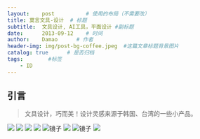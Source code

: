 ```yaml
---
layout:    post          # 使用的布局（不需要改）
title: 莫言文具-设计  # 标题 
subtitle:  文具设计, AI工具，平面设计 #副标题
date:      2013-09-12    # 时间
author:    Damao      # 作者
header-img: img/post-bg-coffee.jpeg  #这篇文章标题背景图片
catalog: true      # 是否归档
tags:        #标签
    - ID
---
```


## 引言
>文具设计，巧而美！设计灵感来源于韩国、台湾的一些小产品。


![](http://wx1.sinaimg.cn/mw690/006DJdgGgy1fm1iy5w2hoj30m80ho0tb.jpg)
![](http://wx3.sinaimg.cn/mw690/006DJdgGgy1fm1ixw76ivj31cv0m8q5e.jpg)
![](http://wx4.sinaimg.cn/mw690/006DJdgGgy1fm1ixlbw6nj30m81oa45a.jpg)
![](http://wx1.sinaimg.cn/mw690/006DJdgGgy1fm1ix9pewgj30k50m80u2.jpg)
![镜子](http://wx1.sinaimg.cn/mw690/006DJdgGgy1fm1iww8kctj30m80hydgj.jpg)
![](http://wx4.sinaimg.cn/mw690/006DJdgGgy1fm1iwrv2s8j30m80dawg4.jpg)
![镜子](http://wx1.sinaimg.cn/mw690/006DJdgGgy1fm1iwokztij30m80k8wf3.jpg)
![](http://wx1.sinaimg.cn/mw690/006DJdgGgy1fm1iwdw53nj30m80elq3i.jpg)
